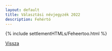 ```yaml
---
layout: default
title: Választási névjegyzék 2022
description: Fehértó
---
```


{% include settlementHTMLs/Feheertoo.html %}

[Vissza](../)